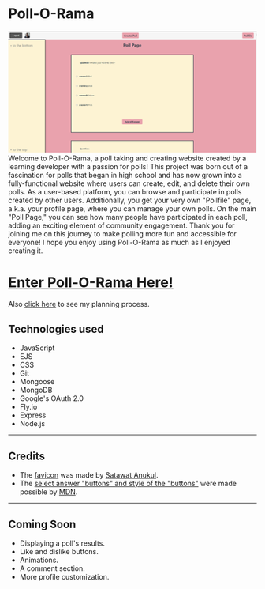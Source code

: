 # **Poll-O-Rama**
![Poll-O-Rama preview](/public/pictures/Poll-o-rama-Readme-picture.png)
Welcome to Poll-O-Rama, a poll taking and creating website created by a learning developer with a passion for polls! This project was born out of a fascination for polls that began in high school and has now grown into a fully-functional website where users can create, edit, and delete their own polls. As a user-based platform, you can browse and participate in polls created by other users. Additionally, you get your very own "Pollfile" page, a.k.a. your profile page, where you can manage your own polls. On the main "Poll Page," you can see how many people have participated in each poll, adding an exciting element of community engagement. Thank you for joining me on this journey to make polling more fun and accessible for everyone! I hope you enjoy using Poll-O-Rama as much as I enjoyed creating it.

# **[Enter Poll-O-Rama Here!](https://poll-o-rama.fly.dev "Click here to hop in Poll-O-Rama!")**

Also [click here](https://trello.com/b/1c7AbXkd/poll-o-rama) to see my planning process.

## Technologies used
* JavaScript
* EJS
* CSS
* Git
* Mongoose
* MongoDB
* Google's OAuth 2.0
* Fly.io
* Express
* Node.js


---

## Credits
* The [favicon](https://thenounproject.com/icon/poll-4323211/) was made by [Satawat Anukul](https://thenounproject.com/satawat_ui/).
* The [select answer "buttons" and style of the "buttons"](https://developer.mozilla.org/en-US/docs/Web/HTML/Element/input/radio#validation) were made possible by [MDN](https://developer.mozilla.org/en-US/).
---

## Coming Soon
* Displaying a poll's results.
* Like and dislike buttons.
* Animations.
* A comment section.
* More profile customization.